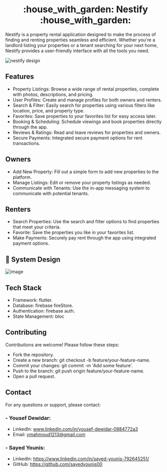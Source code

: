 <div align="center">
  <h1>:house_with_garden: Nestify :house_with_garden:</h1>
</div>

Nestify is a property rental application designed to make the process of finding and renting properties seamless and efficient. Whether you're a landlord listing your properties or a tenant searching for your next home, Nestify provides a user-friendly interface with all the tools you need.

![nestify design](https://github.com/user-attachments/assets/2efbb048-877f-4da7-bff5-beb31372fd84)
## Features
- Property Listings: Browse a wide range of rental properties, complete with photos, descriptions, and pricing.
- User Profiles: Create and manage profiles for both owners and renters.
- Search & Filter: Easily search for properties using various filters like location, price, and property type.
- Favorites: Save properties to your favorites list for easy access later.
- Booking & Scheduling: Schedule viewings and book properties directly through the app.
- Reviews & Ratings: Read and leave reviews for properties and owners.
- Secure Payments: Integrated secure payment options for rent transactions.

  
## Owners
- Add New Property: Fill out a simple form to add new properties to the platform.
- Manage Listings: Edit or remove your property listings as needed.
- Communicate with Tenants: Use the in-app messaging system to communicate with potential tenants.
  
## Renters
- Search Properties: Use the search and filter options to find properties that meet your criteria.
- Favorite: Save the properties you like in your favorites list.
- Make Payments: Securely pay rent through the app using integrated payment options.

## :art: System Design
![image](https://github.com/user-attachments/assets/45b23e79-d91c-42fa-9d9f-7375f0c6c3bd)

## Tech Stack

- Framework: flutter.
- Database: firebase fireStore.
- Authentication: firebase auth.
- State Management: bloc

## Contributing
Contributions are welcome! Please follow these steps:

- Fork the repository.
- Create a new branch: git checkout -b feature/your-feature-name.
- Commit your changes: git commit -m 'Add some feature'.
- Push to the branch: git push origin feature/your-feature-name.
- Open a pull request.

## Contact
For any questions or support, please contact:

### - Yousef Dewidar:
  - LinkedIn: www.linkedin.com/in/yousef-dewidar-0884772a3
  - Email: ymahmoud1213@gmail.com

### - Sayed Younis:
- LinkedIn: https://www.linkedin.com/in/sayed-younis-792645251/
- GitHub: https://github.com/sayedyounis00

